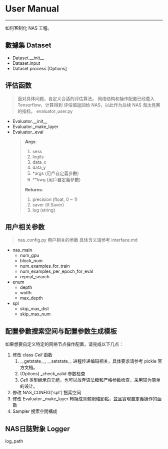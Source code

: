 # User Manual

-------------------------
如何客制化 NAS 工程。

## 數據集 Dataset

+ Dataset.\_\_init\_\_ <!-- TODO -->
+ Dataset.input <!-- TODO -->
+ Dataset.process \[Options\] <!-- TODO -->


## 评估函数

> 面对具体问题，自定义合适的评估算法。
> 网络结构和操作配置已经载入 Tensorflow，计算得到
> 评估值返回给 NAS，以此作为后续 NAS 淘汰竞赛的指标。
> evaluator_user.py <!-- TODO -->

+ Evaluator.\_\_init\_\_ <!-- TODO -->
+ Evaluator.\_make_layer <!-- TODO -->
+ Evaluator._eval <!-- TODO -->
    > **Args**:
    > 1. sess
    > 2. logits
    > 3. data_x
    > 4. data_y
    > 5. *args (用戶自定義參數)
    > 6. **kwg (用戶自定義參數)
    >
    > **Returns**:
    > 1. precision (float, 0 ~ 1)
    > 2. saver (tf.Saver)
    > 3. log (string)

## 用户相关参数

> nas_config.py 用户相关的参数
> 具体含义请参考 interface.md

+ nas_main
  + num_gpu
  + block_num
  + num_examples_for_train
  + num_examples_per_epoch_for_eval
  + repeat_search
+ enum
  + depth
  + width
  + max_depth
+ spl
  + skip_max_dist
  + skip_max_num

## 配置參數搜索空间与配置参数生成模板

如果想要自定义特定的网络节点操作配置，请完成以下几点：

1. 修改 class _Cell_ 函数
    1. \_\_getstate\_\_, \_\_setstate\_\_ 进程传递编码相关，具体要求请参考 pickle 官方文档。
    2. (Options) \_check_valid 参数检查
    3. _Cell_ 类型继承自元组，也可以放弃语法糖和严格参数检查，采用较为简单的设计。
2. 修改 NAS_CONFIG\['spl'\] 搜索空间
3. 修改 Evaluator._make_layer 轉換成具體網絡節點，並且實現自定義操作的函數
4. Sampler 搜索空間構成 <!-- TODO -->

## NAS日誌對象 Logger

log_path